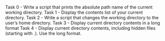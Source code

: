 Task 0 - Write a script that prints the absolute path name of the current working directory.
Task 1 - Display the contents list of your current directory.
Task 2 - Write a script that changes the working directory to the user’s home directory.
Task 3 - Display current directory contents in a long format
Task 4 - Display current directory contents, including hidden files (starting with .). Use the long format.

